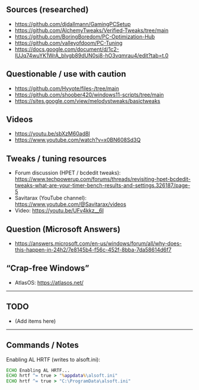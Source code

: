 ## Sources (researched)
- https://github.com/djdallmann/GamingPCSetup
- https://github.com/AlchemyTweaks/Verified-Tweaks/tree/main
- https://github.com/BoringBoredom/PC-Optimization-Hub
- https://github.com/valleyofdoom/PC-Tuning
- https://docs.google.com/document/d/1c2-lUJq74wuYK1WrA_bIvgb89dUN0sj8-hO3vqmrau4/edit?tab=t.0

## Questionable / use with caution
- https://github.com/Hyyote/files-/tree/main
- https://github.com/shoober420/windows11-scripts/tree/main
- https://sites.google.com/view/melodystweaks/basictweaks

## Videos
- https://youtu.be/sbXzM60ad8I
- https://www.youtube.com/watch?v=x0BN608Sd3Q

## Tweaks / tuning resources
- Forum discussion (HPET / bcdedit tweaks):  
  https://www.techpowerup.com/forums/threads/revisiting-hpet-bcdedit-tweaks-what-are-your-timer-bench-results-and-settings.326187/page-5
- Savitarax (YouTube channel):  
  https://www.youtube.com/@Savitarax/videos
- Video: https://youtu.be/UFv4kkz__6I

## Question (Microsoft Answers)
- https://answers.microsoft.com/en-us/windows/forum/all/why-does-this-happen-in-24h2/7e8145b4-f56c-452f-8bba-7da58614d6f7

## “Crap-free Windows”
- AtlasOS: https://atlasos.net/

---

## TODO
- (Add items here)

---

## Commands / Notes
Enabling AL HRTF (writes to alsoft.ini):

```bat
ECHO Enabling AL HRTF...
ECHO hrtf ^= true > "%appdata%\alsoft.ini"
ECHO hrtf ^= true > "C:\ProgramData\alsoft.ini"
```